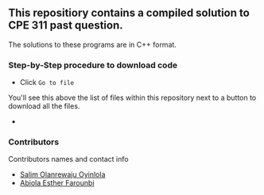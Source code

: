 ## This repositiory contains a compiled solution to CPE 311 past question.

The solutions to these programs are in C++ format. 


### Step-by-Step procedure to download code

* Click `Go to file`

You'll see this above the list of files within this repository next to a button to download all the files.

* 

### Contributors

Contributors names and contact info

* [Salim Olanrewaju Oyinlola](https://twitter.com/SalimOpines)
* [Abiola Esther Farounbi](https://twitter.com/abiolaEsther_) 


